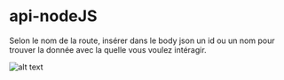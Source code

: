 # api-nodeJS

Selon le nom de la route, insérer dans le body json un id ou un nom pour trouver la donnée avec la quelle vous voulez intéragir. 

![alt text](https://media.istockphoto.com/id/1144823591/fr/photo/spaghetti-dans-un-plat-sur-un-fond-blanc.jpg?s=612x612&w=0&k=20&c=qFzd8iE185mpsX7hWqYaieOWlzJVCkzFdYsxmwUT3-Q=)
